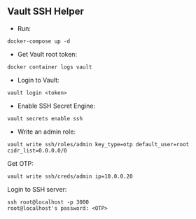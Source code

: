 ## Vault SSH Helper

- Run:
```
docker-compose up -d
```
- Get Vault root token:
```
docker container logs vault
```
- Login to Vault:
```
vault login <token>
```
- Enable SSH Secret Engine:
```
vault secrets enable ssh
```
- Write an admin role:
```
vault write ssh/roles/admin key_type=otp default_user=root cidr_list=0.0.0.0/0
```
Get OTP:
```
vault write ssh/creds/admin ip=10.0.0.20
```

Login to SSH server:

```
ssh root@localhost -p 3000
root@localhost's password: <OTP>
```
